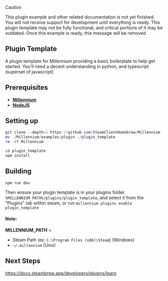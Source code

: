 > [!CAUTION]
> This plugin example and other related documentation is not yet finished. You will not receive support for development until everything is ready. This plugin template may not be fully functional, and critical portions of it may be outdated. Once this example is ready, this message will be removed

## Plugin Template
A plugin template for Millennium providing a basic boilerplate to help get started. You'll need a decent understanding in python, and typescript (superset of javascript)
<br>

## Prerequisites
- **[Millennium](https://github.com/SteamClientHomebrew/Millennium)**
- **[NodeJS](https://nodejs.org/)**

## Setting up
```ps1
git clone --depth=1 https://github.com/SteamClientHomebrew/Millennium 
mv ./Millennium/examples/plugin ./plugin_template 
rm -rf Millennium

cd plugin_template
npm install
```

## Building
```
npm run dev
```

Then ensure your plugin template is in your plugins folder. 
`%MILLENNIUM_PATH%/plugins/plugin_template`, and select it from the "Plugins" tab within steam, or run `millennium plugins enable plugin_template`

#### Note:
**MILLENNIUM_PATH** =
* Steam Path (ex: `C:\Program Files (x86)\Steam`) (Windows)
* `~/.millennium` (Unix)

## Next Steps

https://docs.steambrew.app/developers/plugins/learn